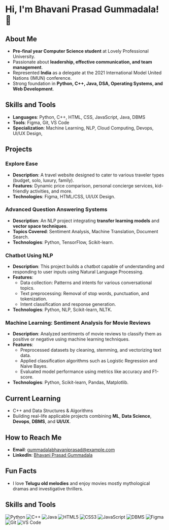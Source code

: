 # Hi, I'm Bhavani Prasad Gummadala! 👋

## About Me
- **Pre-final year Computer Science student** at Lovely Professional University.
- Passionate about **leadership, effective communication, and team management**.
- Represented **India** as a delegate at the 2021 International Model United Nations (IMUN) conference.
- Strong foundation in **Python, C++, Java, DSA, Operating Systems, and Web Development**.

## Skills and Tools
- **Languages**: Python, C++, HTML, CSS, JavaScript, Java, DBMS
- **Tools**: Figma, Git, VS Code
- **Specialization**: Machine Learning, NLP, Cloud Computing, Devops, UI/UX Design, 

## Projects
### Explore Ease
- **Description**: A travel website designed to cater to various traveler types (budget, solo, luxury, family).
- **Features**: Dynamic price comparison, personal concierge services, kid-friendly activities, and more.
- **Technologies**: Figma, HTML/CSS, UI/UX Design.

### Advanced Question Answering Systems
- **Description**: An NLP project integrating **transfer learning models** and **vector space techniques**.
- **Topics Covered**: Sentiment Analysis, Machine Translation, Document Search.
- **Technologies**: Python, TensorFlow, Scikit-learn.

### Chatbot Using NLP
- **Description**: This project builds a chatbot capable of understanding and responding to user inputs using Natural Language Processing.
- **Features**:
  - Data collection: Patterns and intents for various conversational topics.
  - Text preprocessing: Removal of stop words, punctuation, and tokenization.
  - Intent classification and response generation.
- **Technologies**: Python, NLP, Scikit-learn, NLTK.

### Machine Learning: Sentiment Analysis for Movie Reviews
- **Description**: Analyzed sentiments of movie reviews to classify them as positive or negative using machine learning techniques.
- **Features**:
  - Preprocessed datasets by cleaning, stemming, and vectorizing text data.
  - Applied classification algorithms such as Logistic Regression and Naive Bayes.
  - Evaluated model performance using metrics like accuracy and F1-score.
- **Technologies**: Python, Scikit-learn, Pandas, Matplotlib.

## Current Learning
- C++ and Data Structures & Algorithms
- Building real-life applicable projects combining **ML**, **Data Science**, **Devops**, **DBMS**, and **UI/UX**.

## How to Reach Me
- **Email**:  gummadalabhavaniprasad@example.com
- **LinkedIn**:  [Bhavani Prasad Gummadala](www.linkedin.com/in/bhavaniprasadgummadala)


## Fun Facts
- I love **Telugu old melodies** and enjoy movies mostly mythological dramas and investigative thrillers.


## Skills and Tools

![Python](https://img.shields.io/badge/Python-3776AB?style=for-the-badge&logo=python&logoColor=white)
![C++](https://img.shields.io/badge/C++-00599C?style=for-the-badge&logo=cplusplus&logoColor=white)
![Java](https://img.shields.io/badge/Java-007396?style=for-the-badge&logo=java&logoColor=white)
![HTML5](https://img.shields.io/badge/HTML5-E34F26?style=for-the-badge&logo=html5&logoColor=white)
![CSS3](https://img.shields.io/badge/CSS3-1572B6?style=for-the-badge&logo=css3&logoColor=white)
![JavaScript](https://img.shields.io/badge/JavaScript-F7DF1E?style=for-the-badge&logo=javascript&logoColor=black)
![DBMS](https://img.shields.io/badge/DBMS-4A4A55?style=for-the-badge&logo=mysql&logoColor=white)
![Figma](https://img.shields.io/badge/Figma-F24E1E?style=for-the-badge&logo=figma&logoColor=white)
![Git](https://img.shields.io/badge/Git-F05032?style=for-the-badge&logo=git&logoColor=white)
![VS Code](https://img.shields.io/badge/VS%20Code-007ACC?style=for-the-badge&logo=visualstudiocode&logoColor=white)
